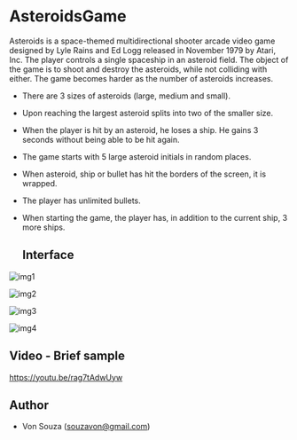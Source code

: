 # AsteroidsGame
Asteroids is a space-themed multidirectional shooter arcade video game designed by Lyle Rains and Ed Logg released in November 1979 by Atari, Inc. The player controls a single spaceship in an asteroid field. The object of the game is to shoot and destroy the asteroids, while not colliding with either. The game becomes harder as the number of asteroids increases.

 * There are 3 sizes of asteroids  (large, medium and small).
 * Upon reaching the largest asteroid splits into two of the smaller size.
 * When the player is hit by an asteroid, he loses a ship. He gains 3 seconds without being able to be hit again.
 * The game starts with 5 large asteroid initials in random places.
 * When asteroid, ship or bullet has hit the borders of the screen, it is wrapped.
 * The player has unlimited bullets.
 * When starting the game, the player has, in addition to the current ship, 3 more ships.

   ## Interface

![img1](https://github.com/vonsouza/AsteroidsGame/assets/94578866/20e2afb5-667d-45b5-b7b8-ad2ff88c7d29)

![img2](https://github.com/vonsouza/AsteroidsGame/assets/94578866/3ac9bc96-c18f-4357-9234-f5ca94d43e4a)

![img3](https://github.com/vonsouza/AsteroidsGame/assets/94578866/eba91bfc-ffea-4040-8e21-21693bd7d507)

![img4](https://github.com/vonsouza/AsteroidsGame/assets/94578866/fbfdd051-88b2-4265-bb39-652a518b894c)

## Video - Brief sample

https://youtu.be/rag7tAdwUyw

## Author
* Von Souza (souzavon@gmail.com)
